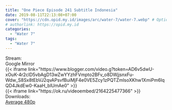 ```yaml
---
title: "One Piece Episode 241 Subtitle Indonesia"
date: 2019-08-11T22:13:08+07:00
cover: "https://cdn.opid.my.id/images/arc/water-7/water-7.webp" # Optional, cover
# authorlink: https://opid.my.id
categories:
  - "Water 7"
tags:
  - "Water 7"
---
```

<div class="ui menu violet borderless inverted">
  <div class="header item active">
        Stream:
    </div>
  <a class="active item" data-tab="google">
    <i class="google drive icon"></i> Google
  </a>
  <a class="item nounderline" data-tab="mirror">
    <i class="odnoklassniki icon"></i> Mirror
  </a>
</div>
<div class="ui bottom attached tab segment active" style="border:0 !important;" data-tab="google">
 {{< iframe link="https://www.blogger.com/video.g?token=AD6v5dwU-xOuK-4r2clD5vbAgD13wZwYYzhFVmpto2BFv_o8DWjjsnxFu-Wdw_S8Sx8tEbVJ2qvAPsvfBuiMjF4e0VE5Zcy1zPQTZmlsoXKhw1XmiPm6lqQD4JkdEw0-KaaH_blUmAe0" >}}
</div>
<div class="ui bottom attached tab segment" style="border:0 !important;" data-tab="mirror">
{{< iframe link="https://ok.ru/videoembed/2164225477366" >}}
</div>
<div class="ui menu violet borderless inverted">
  <div class="header item active">
        Downloads:
    </div>
  <a class="item nounderline" href="https://ouo.io/11d3ei5" target="_blank" rel="dofollow"><i class="google drive icon"></i>
    Average 480p</a>
</div>
